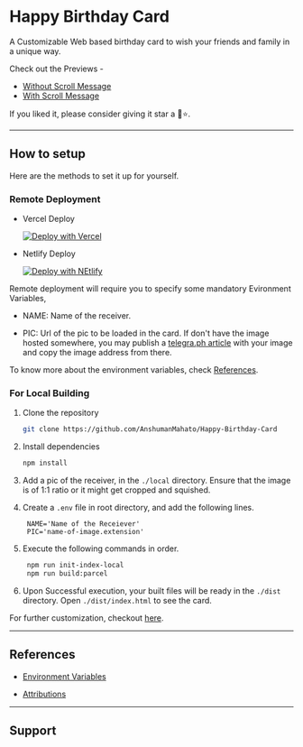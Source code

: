 # Happy Birthday Card

A Customizable Web based birthday card to wish your friends and family in a unique way.

Check out the Previews -

- [Without Scroll Message](https://happy-birthday-card.vercel.app/)
- [With Scroll Message](https://hbd-card.netlify.app/)

If you liked it, please consider giving it star a 🤩⭐.

---

## How to setup

Here are the methods to set it up for yourself.

### Remote Deployment

- Vercel Deploy

  [![Deploy with Vercel](https://vercel.com/button)](https://vercel.com/new/clone?repository-url=https%3A%2F%2Fgithub.com%2FAnshumanMahato%2FHappy-Birthday-Card&env=NAME,PIC&envDescription=NAME%20-%3E%20Name%20of%20the%20Receiver%20%7C%20PIC%20-%3E%20web%20url%20of%20a%20picture%20of%20the%20receiver&envLink=https%3A%2F%2Fgithub.com%2FAnshumanMahato%2FHappy-Birthday-Card%2Fblob%2Fmain%2Fdocs%2Fvariables.md&project-name=happy-birthday-card&repo-name=happy-birthday-card&demo-title=Happy%20Birthday%20Card&demo-description=This%20is%20a%20web%20based%20interactive%20birthday%20card.&demo-url=https%3A%2F%2Fhappy-birthday-card.vercel.app%2F&demo-image=https%3A%2F%2Ftelegra.ph%2Ffile%2Fac886529ccc3843552f81.png)

- Netlify Deploy

  [![Deploy with NEtlify](https://www.netlify.com/img/deploy/button.svg)](https://app.netlify.com/start/deploy?repository=https://github.com/AnshumanMahato/Happy-Birthday-Card)

Remote deployment will require you to specify some mandatory Evironment Variables,

- NAME: Name of the receiver.

- PIC: Url of the pic to be loaded in the card. If don't have the image hosted somewhere, you may publish a [telegra.ph article](https://telegra.ph) with your image and copy the image address from there.

To know more about the environment variables, check [References](#references).

### For Local Building

1. Clone the repository

   ```sh
   git clone https://github.com/AnshumanMahato/Happy-Birthday-Card
   ```

2. Install dependencies

   ```sh
   npm install
   ```

3. Add a pic of the receiver, in the `./local` directory. Ensure that the image is of 1:1 ratio or it might get cropped and squished.

4. Create a `.env` file in root directory, and add the following lines.

   ```env
    NAME='Name of the Receiever'
    PIC='name-of-image.extension'
   ```

5. Execute the following commands in order.

   ```sh
    npm run init-index-local
    npm run build:parcel
   ```

6. Upon Successful execution, your built files will be ready in the `./dist` directory. Open `./dist/index.html` to see the card.

For further customization, checkout [here](./docs/customizations.md).

---

## References

- [Environment Variables](./docs/variables.md)

- [Attributions](./docs/attributions.md)

---

## Support



</div>
